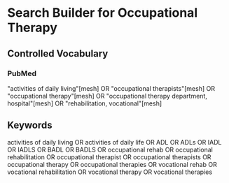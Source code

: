 # Search Builder for Occupational Therapy

## Controlled Vocabulary

### PubMed

"activities of daily living"[mesh] OR "occupational therapists"[mesh] OR "occupational therapy"[mesh] OR "occupational therapy department, hospital"[mesh] OR "rehabilitation, vocational"[mesh]

## Keywords

activities of daily living OR activities of daily life OR ADL OR ADLs OR IADL OR IADLS OR BADL OR BADLS OR occupational rehab OR occupational rehabilitation OR occupational therapist OR occupational therapists OR occupational therapy OR occupational therapies OR vocational rehab OR vocational rehabilitation OR vocational therapy OR vocational therapies
